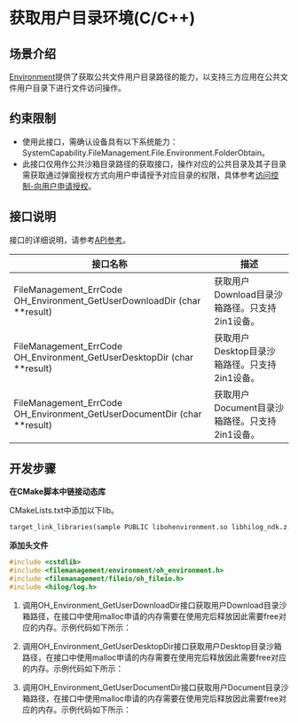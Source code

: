 # 获取用户目录环境(C/C++)
<!--Kit: Core File Kit-->
<!--Subsystem: FileManagement-->
<!--Owner: @wangke25; @gsl_1234; @wuchengjun5-->
<!--Designer: @gsl_1234; @wangke25-->
<!--Tester: @liuhonggang123; @yue-ye2; @juxiaopang-->
<!--Adviser: @foryourself-->

## 场景介绍

[Environment](../reference/apis-core-file-kit/capi-oh-environment-h.md)提供了获取公共文件用户目录路径的能力，以支持三方应用在公共文件用户目录下进行文件访问操作。

## 约束限制

- 使用此接口，需确认设备具有以下系统能力：SystemCapability.FileManagement.File.Environment.FolderObtain。
- 此接口仅用作公共沙箱目录路径的获取接口，操作对应的公共目录及其子目录需获取通过弹窗授权方式向用户申请授予对应目录的权限，具体参考[访问控制-向用户申请授权](../security/AccessToken/request-user-authorization.md)。

## 接口说明

接口的详细说明，请参考[API参考](../reference/apis-core-file-kit/capi-oh-environment-h.md)。

| 接口名称 | 描述 |
| -------- | -------- |
| FileManagement_ErrCode OH_Environment_GetUserDownloadDir (char **result)| 获取用户Download目录沙箱路径。只支持2in1设备。 |
| FileManagement_ErrCode OH_Environment_GetUserDesktopDir (char **result) | 获取用户Desktop目录沙箱路径。只支持2in1设备。 |
| FileManagement_ErrCode OH_Environment_GetUserDocumentDir (char **result) | 获取用户Document目录沙箱路径。只支持2in1设备。 |

## 开发步骤

**在CMake脚本中链接动态库**

CMakeLists.txt中添加以下lib。

```txt
target_link_libraries(sample PUBLIC libohenvironment.so libhilog_ndk.z.so)
```

**添加头文件**

```c++
#include <cstdlib>
#include <filemanagement/environment/oh_environment.h>
#include <filemanagement/fileio/oh_fileio.h>
#include <hilog/log.h>
```

1. 调用OH_Environment_GetUserDownloadDir接口获取用户Download目录沙箱路径，在接口中使用malloc申请的内存需要在使用完后释放因此需要free对应的内存。示例代码如下所示：

<!--@[get_user_download_dir_path_example](https://gitcode.com/openharmony/applications_app_samples/blob/master/code/DocsSample/CoreFile/NDKEnvironmentSample/entry/src/main/cpp/napi_init.cpp)-->

2. 调用OH_Environment_GetUserDesktopDir接口获取用户Desktop目录沙箱路径，在接口中使用malloc申请的内存需要在使用完后释放因此需要free对应的内存。示例代码如下所示：

<!--@[get_user_desktop_dir_path_example](https://gitcode.com/openharmony/applications_app_samples/blob/master/code/DocsSample/CoreFile/NDKEnvironmentSample/entry/src/main/cpp/napi_init.cpp)-->

3. 调用OH_Environment_GetUserDocumentDir接口获取用户Document目录沙箱路径，在接口中使用malloc申请的内存需要在使用完后释放因此需要free对应的内存。示例代码如下所示：

<!--@[get_user_document_dir_path_example](https://gitcode.com/openharmony/applications_app_samples/blob/master/code/DocsSample/CoreFile/NDKEnvironmentSample/entry/src/main/cpp/napi_init.cpp)-->